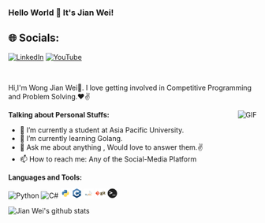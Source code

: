 ### Hello World 👋 It's Jian Wei!


## 🌐 Socials:
[![LinkedIn](https://img.shields.io/badge/LinkedIn-%230077B5.svg?logo=linkedin&logoColor=white)](https://www.linkedin.com/in/jian-wei-wong/) [![YouTube](https://img.shields.io/badge/YouTube-%23FF0000.svg?logo=YouTube&logoColor=white)](https://youtu.be/RMRgPyYux0g) 
<br />

<br />

Hi,I'm Wong Jian Wei🙌. I love getting involved in Competitive Programming and Problem Solving.❤✌


<img align="right" alt="GIF" src="https://media.giphy.com/media/USV0ym3bVWQJJmNu3N/giphy.gif" />


**Talking about Personal Stuffs:**

- 🔭 I’m currently a student at Asia Pacific University.
- 🌱 I’m currently learning Golang.
- 💬 Ask me about anything , Would love to answer them.✌
- 📫 How to reach me: Any of the Social-Media Platform 


**Languages and Tools:**

![Python](https://img.shields.io/badge/python-3670A0?style=for-the-badge&logo=python&logoColor=ffdd54)
![C#](https://img.shields.io/badge/c-sharp-239120?style=for-the-badge&logo=c-sharp&logoColor=ffdd54)
<code><img height="20" src="https://raw.githubusercontent.com/github/explore/80688e429a7d4ef2fca1e82350fe8e3517d3494d/topics/python/python.png"></code>
<code><img height="20" src="https://raw.githubusercontent.com/github/explore/80688e429a7d4ef2fca1e82350fe8e3517d3494d/topics/cpp/cpp.png"></code>
<code><img height="20" src="https://raw.githubusercontent.com/github/explore/80688e429a7d4ef2fca1e82350fe8e3517d3494d/topics/mysql/mysql.png"></code>
<code><img height="20" src="https://raw.githubusercontent.com/github/explore/80688e429a7d4ef2fca1e82350fe8e3517d3494d/topics/git/git.png"></code>
<code><img height="20" src="https://raw.githubusercontent.com/github/explore/80688e429a7d4ef2fca1e82350fe8e3517d3494d/topics/terminal/terminal.png"></code>

![Jian Wei's github stats](https://github-readme-stats.vercel.app/api?username=jianweiwong&show_icons=true&hide_border=true)
